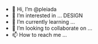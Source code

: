 - 👋 Hi, I’m @pleiada
- 👀 I’m interested in ... DESIGN
- 🌱 I’m currently learning ...
- 💞️ I’m looking to collaborate on ...
- 📫 How to reach me ...

<!---
pleiada/pleiada is a ✨ special ✨ repository because its `README.md` (this file) appears on your GitHub profile.
You can click the Preview link to take a look at your changes.
--->

